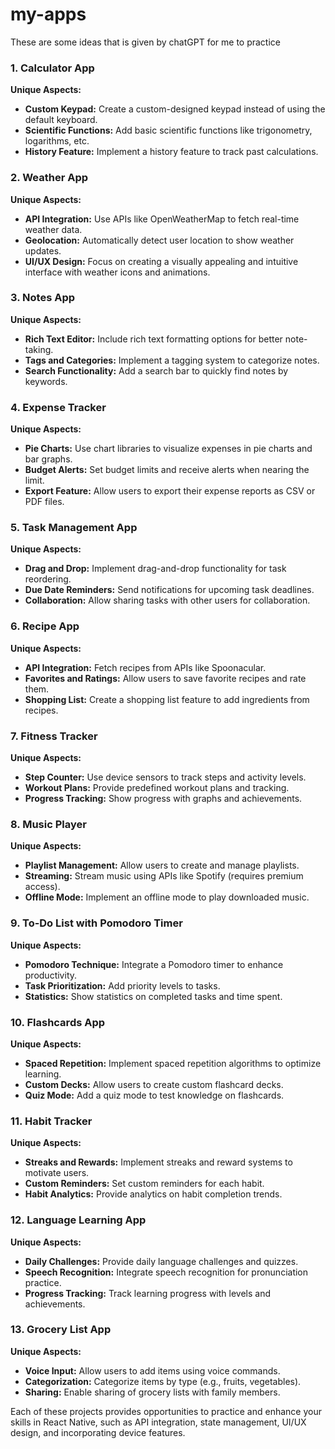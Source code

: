 # my-apps

These are some ideas that is given by chatGPT for me to practice

### 1. **Calculator App**
   **Unique Aspects:**
   - **Custom Keypad:** Create a custom-designed keypad instead of using the default keyboard.
   - **Scientific Functions:** Add basic scientific functions like trigonometry, logarithms, etc.
   - **History Feature:** Implement a history feature to track past calculations.

### 2. **Weather App**
   **Unique Aspects:**
   - **API Integration:** Use APIs like OpenWeatherMap to fetch real-time weather data.
   - **Geolocation:** Automatically detect user location to show weather updates.
   - **UI/UX Design:** Focus on creating a visually appealing and intuitive interface with weather icons and animations.

### 3. **Notes App**
   **Unique Aspects:**
   - **Rich Text Editor:** Include rich text formatting options for better note-taking.
   - **Tags and Categories:** Implement a tagging system to categorize notes.
   - **Search Functionality:** Add a search bar to quickly find notes by keywords.

### 4. **Expense Tracker**
   **Unique Aspects:**
   - **Pie Charts:** Use chart libraries to visualize expenses in pie charts and bar graphs.
   - **Budget Alerts:** Set budget limits and receive alerts when nearing the limit.
   - **Export Feature:** Allow users to export their expense reports as CSV or PDF files.

### 5. **Task Management App**
   **Unique Aspects:**
   - **Drag and Drop:** Implement drag-and-drop functionality for task reordering.
   - **Due Date Reminders:** Send notifications for upcoming task deadlines.
   - **Collaboration:** Allow sharing tasks with other users for collaboration.

### 6. **Recipe App**
   **Unique Aspects:**
   - **API Integration:** Fetch recipes from APIs like Spoonacular.
   - **Favorites and Ratings:** Allow users to save favorite recipes and rate them.
   - **Shopping List:** Create a shopping list feature to add ingredients from recipes.

### 7. **Fitness Tracker**
   **Unique Aspects:**
   - **Step Counter:** Use device sensors to track steps and activity levels.
   - **Workout Plans:** Provide predefined workout plans and tracking.
   - **Progress Tracking:** Show progress with graphs and achievements.

### 8. **Music Player**
   **Unique Aspects:**
   - **Playlist Management:** Allow users to create and manage playlists.
   - **Streaming:** Stream music using APIs like Spotify (requires premium access).
   - **Offline Mode:** Implement an offline mode to play downloaded music.

### 9. **To-Do List with Pomodoro Timer**
   **Unique Aspects:**
   - **Pomodoro Technique:** Integrate a Pomodoro timer to enhance productivity.
   - **Task Prioritization:** Add priority levels to tasks.
   - **Statistics:** Show statistics on completed tasks and time spent.

### 10. **Flashcards App**
   **Unique Aspects:**
   - **Spaced Repetition:** Implement spaced repetition algorithms to optimize learning.
   - **Custom Decks:** Allow users to create custom flashcard decks.
   - **Quiz Mode:** Add a quiz mode to test knowledge on flashcards.

### 11. **Habit Tracker**
   **Unique Aspects:**
   - **Streaks and Rewards:** Implement streaks and reward systems to motivate users.
   - **Custom Reminders:** Set custom reminders for each habit.
   - **Habit Analytics:** Provide analytics on habit completion trends.

### 12. **Language Learning App**
   **Unique Aspects:**
   - **Daily Challenges:** Provide daily language challenges and quizzes.
   - **Speech Recognition:** Integrate speech recognition for pronunciation practice.
   - **Progress Tracking:** Track learning progress with levels and achievements.

### 13. **Grocery List App**
   **Unique Aspects:**
   - **Voice Input:** Allow users to add items using voice commands.
   - **Categorization:** Categorize items by type (e.g., fruits, vegetables).
   - **Sharing:** Enable sharing of grocery lists with family members.

Each of these projects provides opportunities to practice and enhance your skills in React Native, such as API integration, state management, UI/UX design, and incorporating device features.
